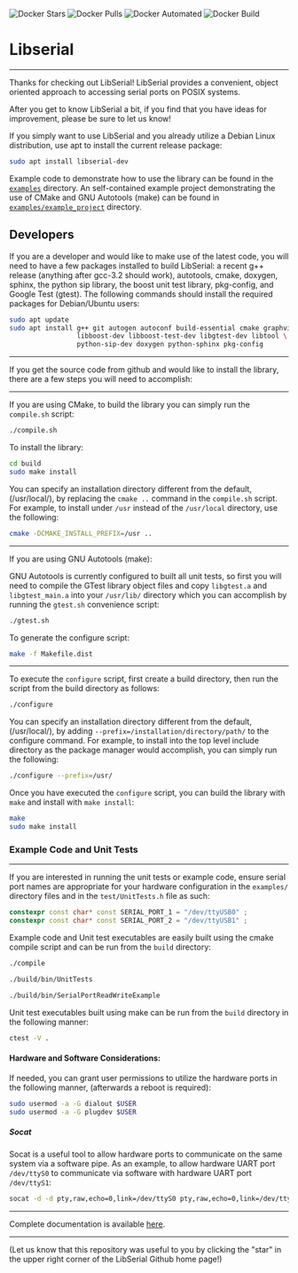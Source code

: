 ![Docker Stars](https://img.shields.io/docker/stars/crayzeewulf/libserial.svg)
![Docker Pulls](https://img.shields.io/docker/pulls/crayzeewulf/libserial.svg)
![Docker Automated](https://img.shields.io/docker/automated/crayzeewulf/libserial.svg)
![Docker Build](https://img.shields.io/docker/build/crayzeewulf/libserial.svg)

# Libserial

----
Thanks for checking out LibSerial!  LibSerial provides a convenient, object oriented approach to accessing serial ports on POSIX systems.

After you get to know LibSerial a bit, if you find that you have ideas for improvement, please be sure to let us know!

If you simply want to use LibSerial and you already utilize a Debian Linux distribution, use apt to install the current release package:

```sh
sudo apt install libserial-dev
```

Example code to demonstrate how to use the library can be found in the [`examples`](https://github.com/crayzeewulf/libserial/tree/master/examples) directory.
An self-contained example project demonstrating the use of CMake and GNU Autotools (make) can be found in [`examples/example_project`](https://github.com/crayzeewulf/libserial/tree/master/examples/example_project) directory.

## Developers

If you are a developer and would like to make use of the latest code, you will
need to have a few packages installed to build LibSerial: a recent g++ release
(anything after gcc-3.2 should work), autotools, cmake, doxygen, sphinx, the
python sip library, the boost unit test library, pkg-config, and Google Test
(gtest). The following commands should install the required packages for
Debian/Ubuntu users:

```sh
sudo apt update
sudo apt install g++ git autogen autoconf build-essential cmake graphviz \
                 libboost-dev libboost-test-dev libgtest-dev libtool \
                 python-sip-dev doxygen python-sphinx pkg-config
```
----
If you get the source code from github and would like to install the library, there are a few steps you will need to accomplish:

----
If you are using CMake, to build the library you can simply run the `compile.sh` script:
```sh
./compile.sh
```

To install the library:
```sh
cd build
sudo make install
```

You can specify an installation directory different from the default, (/usr/local/), by replacing the `cmake ..` command in the `compile.sh` script.  For example, to install under `/usr` instead of the `/usr/local` directory, use the following:
```sh
cmake -DCMAKE_INSTALL_PREFIX=/usr ..
```

----
If you are using GNU Autotools (make):

GNU Autotools is currently configured to built all unit tests, so first you will need to compile the GTest library object files and copy `libgtest.a` and `libgtest_main.a` into your `/usr/lib/` directory which you can accomplish by running the `gtest.sh` convenience script:
```sh
./gtest.sh
```

To generate the configure script:

```sh
make -f Makefile.dist
```

----
To execute the `configure` script, first create a build directory, then run the script from the build directory as follows:

```sh
./configure
```

You can specify an installation directory different from the default, (/usr/local/), by adding `--prefix=/installation/directory/path/` to the configure command.  For example, to install into the top level include directory as the package manager would accomplish, you can simply run the following:
```sh
./configure --prefix=/usr/
```

Once you have executed the `configure` script, you can build the library with `make` and install with `make install`:

```sh
make
sudo make install
```

### Example Code and Unit Tests
----
If you are interested in running the unit tests or example code, ensure serial port names are appropriate for your hardware configuration in the `examples/` directory files and in the `test/UnitTests.h` file as such:

```cpp
constexpr const char* const SERIAL_PORT_1 = "/dev/ttyUSB0" ;
constexpr const char* const SERIAL_PORT_2 = "/dev/ttyUSB1" ;
```

Example code and Unit test executables are easily built using the cmake compile script and can be run from the `build` directory:

```sh
./compile
```
```sh
./build/bin/UnitTests
```
```sh
./build/bin/SerialPortReadWriteExample
```

Unit test executables built using make can be run from the `build` directory in the following manner:
```sh
ctest -V .
```

#### Hardware and Software Considerations:
If needed, you can grant user permissions to utilize the hardware ports in the following manner, (afterwards a reboot is required):
```sh
sudo usermod -a -G dialout $USER
sudo usermod -a -G plugdev $USER
```

##### Socat
Socat is a useful tool to allow hardware ports to communicate on the same system via a software pipe.  As an example, to allow hardware UART port `/dev/ttyS0` to communicate via software with hardware UART port `/dev/ttyS1`:
```sh
socat -d -d pty,raw,echo=0,link=/dev/ttyS0 pty,raw,echo=0,link=/dev/ttyS1
```

----
Complete documentation is available [here](http://libserial.readthedocs.io/en/latest/index.html).

----
(Let us know that this repository was useful to you by clicking the "star" in the upper right corner of the LibSerial Github home page!)
